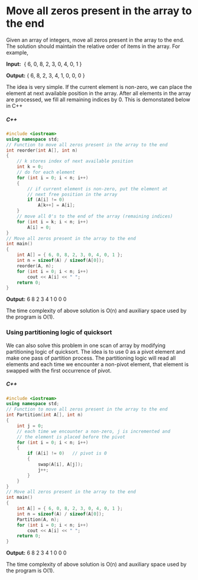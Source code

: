 # Move all zeros present in the array to the end
Given an array of integers, move all zeros present in the array to the end. The solution should maintain the relative order of items in the array.
For example,

**Input:**  { 6, 0, 8, 2, 3, 0, 4, 0, 1 }

**Output:** { 6, 8, 2, 3, 4, 1, 0, 0, 0 }

The idea is very simple. If the current element is non-zero, we can place the element at next available position in the array. After all elements in the array are processed, we fill all remaining indices by 0.
This is demonstated below in C++

##### C++
```C++
#include <iostream>
using namespace std;
// Function to move all zeros present in the array to the end
int reorder(int A[], int n)
{
    // k stores index of next available position
    int k = 0;
    // do for each element
    for (int i = 0; i < n; i++)
    {
        // if current element is non-zero, put the element at
        // next free position in the array
        if (A[i] != 0)
            A[k++] = A[i];
    }
    // move all 0's to the end of the array (remaining indices)
    for (int i = k; i < n; i++)
        A[i] = 0;
}
// Move all zeros present in the array to the end
int main()
{
    int A[] = { 6, 0, 8, 2, 3, 0, 4, 0, 1 };
    int n = sizeof(A) / sizeof(A[0]);
    reorder(A, n);
    for (int i = 0; i < n; i++)
        cout << A[i] << " ";
    return 0;
}
```

**Output:**
6 8 2 3 4 1 0 0 0

The time complexity of above solution is O(n) and auxiliary space used by the program is O(1).
### Using partitioning logic of quicksort
We can also solve this problem in one scan of array by modifying partitioning logic of quicksort. The idea is to use 0 as a pivot element and make one pass of partition process. The partitioning logic will read all elements and each time we encounter a non-pivot element, that element is swapped with the first occurrence of pivot.

##### C++
```C++
#include <iostream>
using namespace std;
// Function to move all zeros present in the array to the end
int Partition(int A[], int n)
{
    int j = 0;
    // each time we encounter a non-zero, j is incremented and
    // the element is placed before the pivot
    for (int i = 0; i < n; i++)
    {
        if (A[i] != 0)   // pivot is 0
        {
            swap(A[i], A[j]);
            j++;
        }
    }
}
// Move all zeros present in the array to the end
int main()
{
    int A[] = { 6, 0, 8, 2, 3, 0, 4, 0, 1 };
    int n = sizeof(A) / sizeof(A[0]);
    Partition(A, n);
    for (int i = 0; i < n; i++)
        cout << A[i] << " ";
    return 0;
}
```

**Output:**
6 8 2 3 4 1 0 0 0

The time complexity of above solution is O(n) and auxiliary space used by the program is O(1).